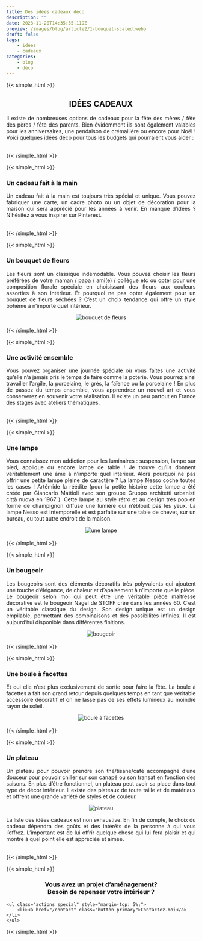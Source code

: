 ```yaml
---
title: Des idées cadeaux déco
description: ""
date: 2023-11-20T14:35:55.119Z
preview: /images/blog/article2/1-bouquet-scaled.webp
draft: false
tags:
    - idées
    - cadeaux
categories:
    - blog
    - déco
---
```


<!-- FM:Snippet:Start data:{"id":"Article-titre-centré","fields":[]} -->
{{< simple_html >}}

<div>
    <h2 style="text-align: center;">
        IDÉES CADEAUX
    </h2>
</div>

<div>
    <p style="text-align: justify;">
        Il existe de nombreuses options de cadeaux pour la fête des mères / fête des pères / fête des parents. Bien évidemment ils sont également valables pour les anniversaires, une pendaison de crémaillère ou encore pour Noël ! Voici quelques idées déco pour tous les budgets qui pourraient vous aider :
  </p>
</div>

</br>
{{< /simple_html >}}
<!-- FM:Snippet:End -->


<!-- FM:Snippet:Start data:{"id":"Article-titre-non-centré-h3","fields":[]} -->
{{< simple_html >}}

<div>
    <h3>
        Un cadeau fait à la main
    </h3>
</div>

<div>
    <p style="text-align: justify;">
        Un cadeau fait à la main est toujours très spécial et unique. Vous pouvez fabriquer une carte, un cadre photo ou un objet de décoration pour la maison qui sera apprécié pour les années à venir. En manque d’idées ? N’hésitez à vous inspirer sur Pinterest.
  </p>
</div>

</br>
{{< /simple_html >}}
<!-- FM:Snippet:End -->

<!-- FM:Snippet:Start data:{"id":"Article-titre-non-centré-h3","fields":[]} -->
{{< simple_html >}}

<div>
    <h3>
        Un bouquet de fleurs
    </h3>
</div>

<div>
    <p style="text-align: justify;">
        Les fleurs sont un classique indémodable. Vous pouvez choisir les fleurs préférées de votre maman / papa / ami(e) / collègue etc ou opter pour une composition florale spéciale en choisissant des fleurs aux couleurs assorties à son intérieur. Et pourquoi ne pas opter également pour un bouquet de fleurs séchées ? C’est un choix tendance qui offre un style bohème à n’importe quel intérieur.
  </p>
</div>


<div style="text-align: center;">
  <img src="/images/blog/article2/1-bouquet-scaled.webp" alt="bouquet de fleurs" style="max-width: 70%; height: auto;">
</div>

</br>
{{< /simple_html >}}
<!-- FM:Snippet:End -->

<!-- FM:Snippet:Start data:{"id":"Article-titre-non-centré-h3","fields":[]} -->
{{< simple_html >}}

<div>
    <h3>
        Une activité ensemble 
    </h3>
</div>

<div>
    <p style="text-align: justify;">
        Vous pouvez organiser une journée spéciale où vous faites une activité qu’elle n’a jamais pris le temps de faire comme la poterie. Vous pourrez ainsi travailler l’argile, la porcelaine, le grès, la faïence ou la porcelaine !  En plus de passez du temps ensemble, vous apprendrez un nouvel art et vous conserverez en souvenir votre réalisation. Il existe un peu partout en France des stages avec ateliers thématiques.
  </p>
</div>

</br>
{{< /simple_html >}}
<!-- FM:Snippet:End -->

<!-- FM:Snippet:Start data:{"id":"Article-titre-non-centré-h3","fields":[]} -->
{{< simple_html >}}

<div>
    <h3>
        Une lampe
    </h3>
</div>

<div>
    <p style="text-align: justify;">
        Vous connaissez mon addiction pour les luminaires : suspension, lampe sur pied, applique ou encore lampe de table ! Je trouve qu’ils donnent véritablement une âme à n’importe quel intérieur. Alors pourquoi ne pas offrir une petite lampe pleine de caractère ? La lampe Nesso coche toutes les cases ! Artémide la réédite (pour la petite histoire cette lampe a été créée par Giancarlo Mattioli avec son groupe Gruppo architetti urbanisti città nuova en 1967 ). Cette lampe au style rétro et au design très pop en forme de champignon diffuse une lumière qui n’éblouit pas les yeux. La lampe Nesso est intemporelle et est parfaite sur une table de chevet, sur un bureau, ou tout autre endroit de la maison.
  </p>
</div>


<div style="text-align: center;">
  <img src="/images/blog/article2/2-lampe-scaled.webp" alt="une lampe" style="max-width: 70%; height: auto;">
</div>

</br>
{{< /simple_html >}}
<!-- FM:Snippet:End -->

<!-- FM:Snippet:Start data:{"id":"Article-titre-non-centré-h3","fields":[]} -->
{{< simple_html >}}

<div>
    <h3>
        Un bougeoir 
    </h3>
</div>

<div>
    <p style="text-align: justify;">
        Les bougeoirs sont des éléments décoratifs très polyvalents qui ajoutent une touche d’élégance, de chaleur et d’apaisement à n’importe quelle pièce. Le bougeoir selon moi qui peut être une véritable pièce maîtresse décorative est le bougeoir Nagel de STOFF créé dans les années 60.  C’est un véritable classique du design. Son design unique est un design empilable, permettant des combinaisons et des possibilités infinies. Il est aujourd’hui disponible dans différentes finitions.
  </p>
</div>


<div style="text-align: center;">
  <img src="/images/blog/article2/3-bougeoir-scaled.webp" alt="bougeoir" style="max-width: 70%; height: auto;">
</div>
</br>
{{< /simple_html >}}
<!-- FM:Snippet:End -->

<!-- FM:Snippet:Start data:{"id":"Article-titre-non-centré-h3","fields":[]} -->
{{< simple_html >}}

<div>
    <h3>
        Une boule à facettes
    </h3>
</div>

<div>
    <p style="text-align: justify;">
        Et oui elle n’est plus exclusivement de sortie pour faire la fête. La boule à facettes a fait son grand retour depuis quelques temps en tant que véritable accessoire décoratif et on ne lasse pas de ses effets lumineux au moindre rayon de soleil.
  </p>
</div>


<div style="text-align: center;">
  <img src="/images/blog/article2/4-boule-facettes-scaled.webp" alt="boule à facettes" style="max-width: 70%; height: auto;">
</div>

</br>
{{< /simple_html >}}
<!-- FM:Snippet:End -->

<!-- FM:Snippet:Start data:{"id":"Article-titre-non-centré-h3","fields":[]} -->
{{< simple_html >}}

<div>
    <h3>
        Un plateau
    </h3>
</div>

<div>
    <p style="text-align: justify;">
        Un plateau pour pouvoir prendre son thé/tisane/café accompagné d’une douceur pour pouvoir chiller sur son canapé ou son transat en fonction des saisons. En plus d’être fonctionnel, un plateau peut avoir sa place dans tout type de décor intérieur. Il existe des plateaux de toute taille et de matériaux et offrent une grande variété de styles et de couleur.
  </p>
</div>


<div style="text-align: center;">
  <img src="/images/blog/article2/5-plateau-scaled.webp" alt="plateau" style="max-width: 70%; height: auto;">
</div>

<div>
    <p style="text-align: justify;">
        La liste des idées cadeaux est non exhaustive. En fin de compte, le choix du cadeau dépendra des goûts et des intérêts de la personne à qui vous l’offrez. L’important est de lui offrir quelque chose qui lui fera plaisir et qui montre à quel point elle est appréciée et aimée.
  </p>
</div>
</br>
{{< /simple_html >}}
<!-- FM:Snippet:End -->

<!-- FM:Snippet:Start data:{"id":"contactez-moi","fields":[]} -->
{{< simple_html >}}
</br>
<div>
    <h3 style="text-align: center;">
        Vous avez un projet d’aménagement? </br> Besoin de repenser votre intérieur ?
    </h3>

	<ul class="actions special" style="margin-top: 5%;">
		<li><a href="/contact" class="button primary">Contactez-moi</a></li>
	</ul>
 </div>
{{< /simple_html >}}
<!-- FM:Snippet:End -->